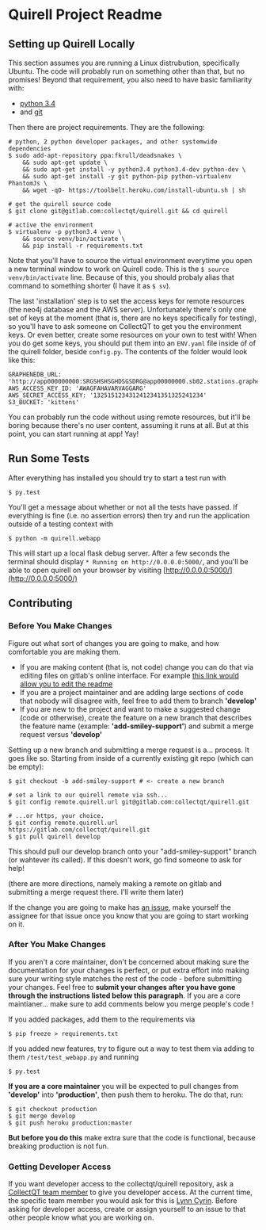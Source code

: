 # Quirell Project Readme

## Setting up Quirell Locally

This section assumes you are running a Linux distrubution, specifically Ubuntu. The code will probably run on something other than that, but no promises! Beyond that requirement, you also need to have basic familiarity with:

* [python 3.4](https://www.python.org/)
* and [git](http://git-scm.com/)

Then there are project requirements. They are the following:

	# python, 2 python developer packages, and other systemwide dependencies
    $ sudo add-apt-repository ppa:fkrull/deadsnakes \
        && sudo apt-get update \
        && sudo apt-get install -y python3.4 python3.4-dev python-dev \
        && sudo apt-get install -y git python-pip python-virtualenv PhantomJs \
        && wget -qO- https://toolbelt.heroku.com/install-ubuntu.sh | sh

    # get the quirell source code
    $ git clone git@gitlab.com:collectqt/quirell.git && cd quirell

    # active the environment
    $ virtualenv -p python3.4 venv \
        && source venv/bin/activate \
        && pip install -r requirements.txt

Note that you'll have to source the virtual environment everytime you open a new terminal window to work on Quirell code. This is the `$ source venv/bin/activate` line. Because of this, you should probaly alias that command to something shorter (I have it as `$ sv`).

The last 'installation' step is to set the access keys for remote resources (the neo4j database and the AWS server). Unfortunately there's only one set of keys at the moment (that is, there are no keys specifically for testing), so you'll have to ask someone on CollectQT to get you the environment keys. Or even better, create some resources on your own to test with! When you do get some keys, you should put them into an `ENV.yaml` file inside of of the quirell folder, beside `config.py`. The contents of the folder would look like this:

	GRAPHENEDB_URL: 'http://app000000000:SRGSHSHSGHDSGSDRG@app00000000.sb02.stations.graphenedb.com:00000'
	AWS_ACCESS_KEY_ID: 'AWAGFAHAVARVAGGARG'
	AWS_SECRET_ACCESS_KEY: '1325151234312412341351325241234'
	S3_BUCKET: 'kittens'

You can probably run the code without using remote resources, but it'll be boring because there's no user content, assuming it runs at all. But at this point, you can start running at app! Yay!

## Run Some Tests

After everything has installed you should try to start a test run with

    $ py.test

You'll get a message about whether or not all the tests have passed. If everything is fine (i.e. no assertion errors) then try and run the application outside of a testing context with

    $ python -m quirell.webapp

This will start up a local flask debug server. After a few seconds the terminal should display `* Running on http://0.0.0.0:5000/`, and you'll be able to open quirell on your browser by visiting [http://0.0.0.0:5000/](http://0.0.0.0:5000/)

## Contributing

### Before You Make Changes

Figure out what sort of changes you are going to make, and how comfortable you are making them.

* If you are making content (that is, not code) change you can do that via editing files on gitlab's online interface. For example [this link would allow you to edit the readme](https://gitlab.com/collectqt/quirell/edit/develop/readme.md)
* If you are a project maintainer and are adding large sections of code that nobody will disagree with, feel free to add them to branch **'develop'**
* If you are new to the project and want to make a suggested change (code or otherwise), create the feature on a new branch that describes the feature name (example: **'add-smiley-support'**) and submit a merge request versus **'develop'**

Setting up a new branch and submitting a merge request is a... process. It goes like so. Starting from inside of a currently existing git repo (which can be empty):

    $ git checkout -b add-smiley-support # <- create a new branch

    # set a link to our quirell remote via ssh...
    $ git config remote.quirell.url git@gitlab.com:collectqt/quirell.git

    # ...or https, your choice.
    $ git config remote.quirell.url https://gitlab.com/collectqt/quirell.git
    $ git pull quirell develop

This should pull our develop branch onto your "add-smiley-support" branch (or wahtever its called). If this doesn't work, go find someone to ask for help!

(there are more directions, namely making a remote on gitlab and submitting a merge request there. I'll write them later)

If the change you are going to make has [an issue](https://gitlab.com/collectqt/quirell/issues), make yourself the assignee for that issue once you know that you are going to start working on it.

### After You Make Changes

If you aren't a core maintainer, don't be concerned about making sure the documentation for your changes is perfect, or put extra effort into making sure your writing style matches the rest of the code - before submitting your changes. Feel free to **submit your changes after you have gone through the instructions listed below this paragraph**. If you are a core maintianer... make sure to add comments below you merge people's code !

If you added packages, add them to the requirements via

    $ pip freeze > requirements.txt

If you added new features, try to figure out a way to test them via adding to them `/test/test_webapp.py` and running

    $ py.test

**If you are a core maintainer** you will be expected to pull changes from **'develop'** into **'production'**, then push them to heroku. The do that, run:

    $ git checkout production
    $ git merge develop
    $ git push heroku production:master

**But before you do this** make extra sure that the code is functional, because breaking production is not fun.

### Getting Developer Access

If you want developer access to the collectqt/quirell repository, ask a [CollectQT team member](https://gitlab.com/groups/collectqt/members) to give you developer access. At the current time, the specific team member you would ask for this is [Lynn Cyrin](https://gitlab.com/u/cyrin). Before asking for developer access, create or assign yourself to an issue to that other people know what you are working on.
